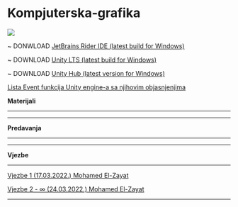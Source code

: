 # Kompjuterska-grafika

![](https://komarev.com/ghpvc/?username=Kompjuterska-grafika&label=Broj+posjeta:)

~ DONWLOAD [JetBrains Rider IDE (latest build for Windows)](https://www.jetbrains.com/rider/download/download-thanks.html?platform=windows)

~ DOWNLOAD [Unity LTS (latest build for Windows)](https://download.unity3d.com/download_unity/1fb1bf06830e/UnityDownloadAssistant-2020.3.30f1.exe)

~ DOWNLOAD [Unity Hub (latest version for Windows)](https://public-cdn.cloud.unity3d.com/hub/prod/UnityHubSetup.exe)

[Lista Event funkcija Unity engine-a sa njihovim objasnjenjima](https://docs.unity3d.com/Manual/EventFunctions.html)

**Materijali**

<hr>

<hr>

**Predavanja**

<hr>

<hr>

**Vjezbe**

<hr>

[Vjezbe 1 (17.03.2022.) Mohamed El-Zayat](https://github.com/Infinity-Vault/Kompjuterska-grafika/tree/main/Vjezbe/Vjezbe_1)

[Vjezbe 2 - ∞ (24.03.2022.) Mohamed El-Zayat](https://github.com/Infinity-Vault/Kompjuterska-grafika/tree/main/Main%20project)

<hr>

